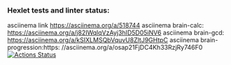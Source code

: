 ### Hexlet tests and linter status:
asciinema link https://asciinema.org/a/518744
asciinema brain-calc: https://asciinema.org/a/j82IWqlqVzAyj3hID5D05iNV6
asciinema brain-gcd: https://asciinema.org/a/kSIXLMSQbVquvU8ZltJ9GHtpC
asciinema brain-progression:https: //asciinema.org/a/osap21FjDC4Kh33RzjRy746F0
[![Actions Status](https://github.com/BeAzir/frontend-project-44/workflows/hexlet-check/badge.svg)](https://github.com/BeAzir/frontend-project-44/actions)
